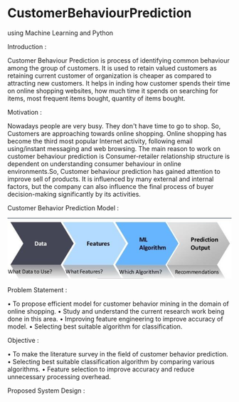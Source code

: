 # CustomerBehaviourPrediction
using Machine Learning and Python


Introduction :

Customer Behaviour Prediction is process of identifying common behaviour among the group of customers. It is used to retain valued customers as retaining current customer of organization is cheaper as compared to attracting new customers. It helps in inding how customer spends their time on online shopping websites, how much time it spends on searching for items, most frequent items bought, quantity of items bought.

Motivation :

Nowadays people are very busy. They don't have time to go to shop. So, Customers are approaching towards online shopping. Online shopping has become the third most popular Internet activity, following email using/instant messaging and web browsing. The main reason to work on customer behaviour prediction is Consumer-retailer relationship structure is dependent on understanding consumer behaviour in online environments.So, Customer behaviour prediction has gained attention to improve sell of products. It is influenced by many external and internal factors, but the company can also influence the final process of buyer decision-making significantly by its activities.

Customer Behavior Prediction Model :

![alt text](https://github.com/SheetalJade2019/CustomerBehaviourPrediction/blob/master/CBPM.png)

Problem Statement :

   •    To propose efficient model for customer behavior mining in the domain of online shopping.
   •    Study and understand the current research work being done in this area.
   •    Improving feature engineering to improve accuracy of model.
   •    Selecting best suitable algorithm for classification.
  
Objective :


   •    To make the literature survey in the field of customer behavior prediction.
   •    Selecting best suitable classification algorithm by comparing various algorithms.
   •    Feature selection to improve accuracy and reduce unnecessary processing overhead.
   
   
Proposed System Design :















